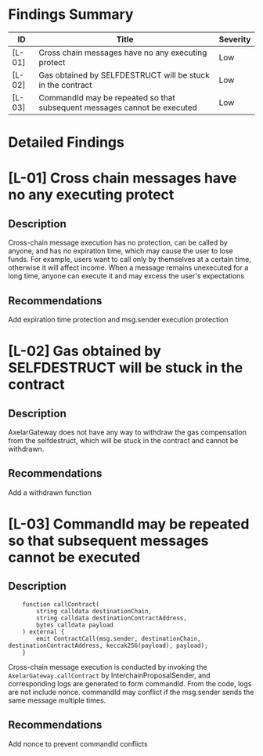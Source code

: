 # Findings Summary

| ID     | Title                                                                     | Severity |
| ------ | ------------------------------------------------------------------------- | -------- |
| [L-01] | Cross chain messages have no any executing protect                        | Low      |
| [L-02] | Gas obtained by SELFDESTRUCT will be stuck in the contract                | Low      |
| [L-03] | CommandId may be repeated so that subsequent messages cannot be executed  | Low      |

# Detailed Findings

# [L-01] Cross chain messages have no any executing protect

## Description

Cross-chain message execution has no protection, can be called by anyone, and has no expiration time, which may cause the user to lose funds.
For example, users want to call only by themselves at a certain time, otherwise it will affect income.
When a message remains unexecuted for a long time, anyone can execute it and may excess the user's expectations

## Recommendations

Add expiration time protection and msg.sender execution protection

# [L-02] Gas obtained by SELFDESTRUCT will be stuck in the contract

## Description

AxelarGateway does not have any way to withdraw the gas compensation from the selfdestruct, which will be stuck in the contract and cannot be withdrawn.

## Recommendations

Add a withdrawn function 

# [L-03] CommandId may be repeated so that subsequent messages cannot be executed

## Description

```solidity
    function callContract(
        string calldata destinationChain,
        string calldata destinationContractAddress,
        bytes calldata payload
    ) external {
        emit ContractCall(msg.sender, destinationChain, destinationContractAddress, keccak256(payload), payload);
    }
```

Cross-chain message execution is conducted by invoking the `AxelarGateway.callContract` by InterchainProposalSender, and corresponding logs are generated to form commandId. From the code, logs are not include nonce. commandId may conflict if the msg.sender sends the same message multiple times.

## Recommendations

Add nonce to prevent commandId conflicts